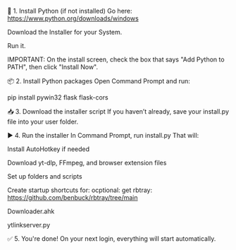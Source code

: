 🐍 1. Install Python (if not installed)
Go here:
https://www.python.org/downloads/windows

Download the Installer for your System.

Run it.

IMPORTANT: On the install screen, check the box that says "Add Python to PATH", then click "Install Now".

📦 2. Install Python packages
Open Command Prompt and run:

pip install pywin32 flask flask-cors

📥 3. Download the installer script
If you haven’t already, save your install.py file into your user folder.

▶ 4. Run the installer
In Command Prompt, run install.py
That will:

Install AutoHotkey if needed

Download yt-dlp, FFmpeg, and browser extension files

Set up folders and scripts

Create startup shortcuts for:
ocptional: get rbtray:
https://github.com/benbuck/rbtray/tree/main

Downloader.ahk

ytlinkserver.py

✅ 5. You're done!
On your next login, everything will start automatically.
